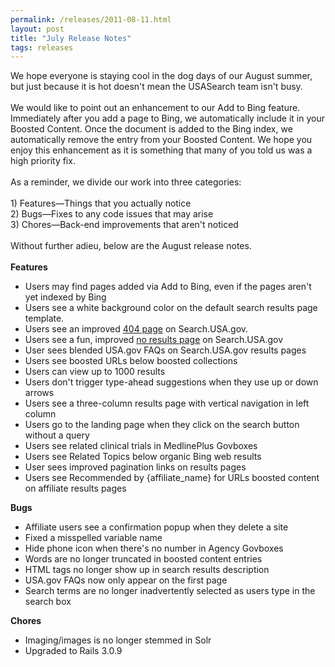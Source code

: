 ```yaml
---
permalink: /releases/2011-08-11.html
layout: post
title: "July Release Notes"
tags: releases
---
```

<p>We  hope everyone is staying cool in the dog days of our August summer, but  just because it is hot doesn't mean the USASearch team isn't busy. <br/> <br/>We  would like to point out an enhancement to our Add to Bing feature.  Immediately after you add a page to Bing, we automatically include it in  your Boosted Content. Once the document is added to the Bing index, we  automatically remove the entry from your Boosted Content. We hope you  enjoy this enhancement as it is something that many of you told us was a  high priority fix.<br/> <br/>As a reminder, we divide our work into three categories:<br/> <br/>1) Features—Things that you actually notice<br/>2) Bugs—Fixes to any code issues that may arise<br/>3) Chores—Back-end improvements that aren't noticed<br/> <br/>Without further adieu, below are the August release notes.<br/><br/><strong>Features </strong></p>
<ul><li>Users may find pages added via Add to Bing, even if the pages aren't yet indexed by Bing</li>
<li>Users see a white background color on the default search results page template. </li>
<li>Users see an improved <a href="http://search.usa.gov/thispagedoesnotexist">404 page</a> on Search.USA.gov. </li>
<li>Users see a fun, improved <a href="http://search.usa.gov/search?query=thisisapagewithnoresults">no results page</a> on Search.USA.gov</li>
<li>User sees blended USA.gov FAQs on Search.USA.gov results pages</li>
<li>Users see boosted URLs below boosted collections</li>
<li>Users can view up to 1000 results</li>
<li>Users don't trigger type-ahead suggestions when they use up or down arrows</li>
<li>Users see a three-column results page with vertical navigation in left column</li>
<li>Users go to the landing page when they click on the search button without a query </li>
<li>Users see related clinical trials in MedlinePlus Govboxes</li>
<li>Users see Related Topics below organic Bing web results</li>
<li>User sees improved pagination links on results pages</li>
<li>Users see Recommended by {affiliate_name} for URLs boosted content on affiliate results pages </li>
</ul><p><strong>Bugs </strong></p>
<ul><li>Affiliate users see a confirmation popup when they delete a site</li>
<li>Fixed a misspelled variable name</li>
<li>Hide phone icon when there's no number in Agency Govboxes</li>
<li>Words are no longer truncated in boosted content entries</li>
<li>HTML tags no longer show up in search results description</li>
<li>USA.gov FAQs now only appear on the first page</li>
<li>Search terms are no longer inadvertently selected as users type in the search box</li>
</ul><p><strong>Chores</strong></p>
<ul><li>Imaging/images is no longer stemmed in Solr</li>
<li>Upgraded to Rails 3.0.9</li>
</ul>